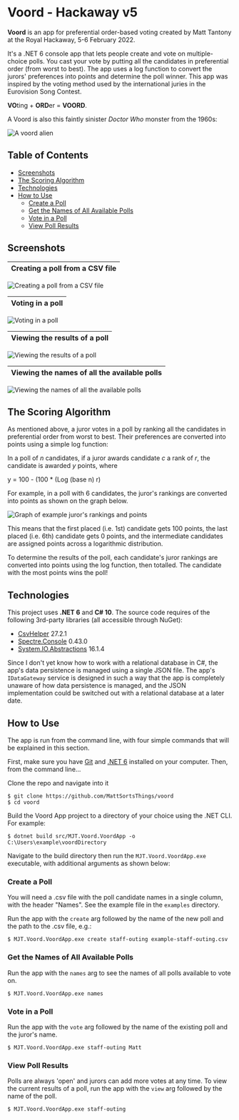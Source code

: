 # Voord - Hackaway v5

**Voord** is an app for preferential order-based voting created by Matt Tantony at the Royal Hackaway, 5-6 February 2022.

It's a .NET 6 console app that lets people create and vote on multiple-choice polls. You cast your vote by putting all the candidates in preferential order (from worst to best). The app uses a log function to convert the jurors' preferences into points and determine the poll winner. This app was inspired by the voting method used by the international juries in the Eurovision Song Contest.

**VO**ting + **ORD**er = **VOORD**.

A Voord is also this faintly sinister *Doctor Who* monster from the 1960s:

![A voord alien](images/voord2.jpg)

## Table of Contents
* [Screenshots](#screenshots)
* [The Scoring Algorithm](#the-scoring-algorithm)
* [Technologies](#technologies)
* [How to Use](#how-to-use)
  * [Create a Poll](#create-a-poll)
  * [Get the Names of All Available Polls](#get-the-names-of-all-available-polls)
  * [Vote in a Poll](#vote-in-a-poll)
  * [View Poll Results](#view-poll-results)

## Screenshots

| Creating a poll from a CSV file |
|:--------------------------------------------:|
![Creating a poll from a CSV file](/images/create.jpg)

| Voting in a poll |
|:--------------------------------------------:|
![Voting in a poll](/images/vote.jpg)

| Viewing the results of a poll |
|:--------------------------------------------:|
![Viewing the results of a poll](/images/view.jpg)

| Viewing the names of all the available polls |
|:--------------------------------------------:|
![Viewing the names of all the available polls ](/images/names.jpg)

## The Scoring Algorithm
As mentioned above, a juror votes in a poll by ranking all the candidates in preferential order from worst to best. Their preferences are converted into points using a simple log function:

In a poll of _n_ candidates, if a juror awards candidate _c_ a rank of _r_, the candidate is awarded _y_ points, where

y = 100 - (100 * (Log (base n) r)

For example, in a poll with 6 candidates, the juror's rankings are converted into points as shown on the graph below.

![Graph of example juror's rankings and points](images/ExampleJurorScoringFunction.jpg)

This means that the first placed (i.e. 1st) candidate gets 100 points, the last placed (i.e. 6th) candidate gets 0 points, and the intermediate candidates are assigned points across a logarithmic distribution.

To determine the results of the poll, each candidate's juror rankings are converted into points using the log function, then totalled. The candidate with the most points wins the poll!

## Technologies

This project uses **.NET 6** and **C# 10**. The source code requires of the following 3rd-party libraries (all accessible through NuGet):

 - [CsvHelper](https://joshclose.github.io/CsvHelper/) 27.2.1
 - [Spectre.Console](https://spectreconsole.net/) 0.43.0
 - [System.IO.Abstractions](https://www.nuget.org/packages/System.IO.Abstractions) 16.1.4

Since I don't yet know how to work with a relational database in C#, the app's data persistence is managed using a single JSON file. The app's `IDataGateway` service is designed in such a way that the app is completely unaware of how data persistence is managed, and the JSON implementation could be switched out with a relational database at a later date.

## How to Use

The app is run from the command line, with four simple commands that will be explained in this section.

First, make sure you have [Git](https://git-scm.com/) and [.NET 6](https://dotnet.microsoft.com/en-us/download) installed on your computer. Then, from the command line...


Clone the repo and navigate into it

    $ git clone https://github.com/MattSortsThings/voord
    $ cd voord

Build the Voord App project to a directory of your choice using the .NET CLI. For example:

    $ dotnet build src/MJT.Voord.VoordApp -o C:\Users\example\voordDirectory

Navigate to the build directory then run the `MJT.Voord.VoordApp.exe` executable, with additional arguments as shown below:

### Create a Poll

You will need a .csv file with the poll candidate names in a single column, with the header "Names". See the example file in the `examples` directory.

Run the app with the `create` arg followed by the name of the new poll and the path to the .csv file, e.g.:

    $ MJT.Voord.VoordApp.exe create staff-outing example-staff-outing.csv

### Get the Names of All Available Polls

Run the app with the `names` arg to see the names of all polls available to vote on.

    $ MJT.Voord.VoordApp.exe names

### Vote in a Poll

Run the app with the `vote` arg followed by the name of the existing poll and the juror's name.

    $ MJT.Voord.VoordApp.exe staff-outing Matt

### View Poll Results

Polls are always 'open' and jurors can add more votes at any time. To view the current results of a poll, run the app with the `view` arg followed by the name of the poll.

    $ MJT.Voord.VoordApp.exe staff-outing
